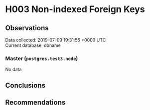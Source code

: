 # H003 Non-indexed Foreign Keys #

## Observations ##
Data collected: 2019-07-09 19:31:55 +0000 UTC  
Current database: dbname  

### Master (`postgres.test3.node`) ###


No data


## Conclusions ##


## Recommendations ##

